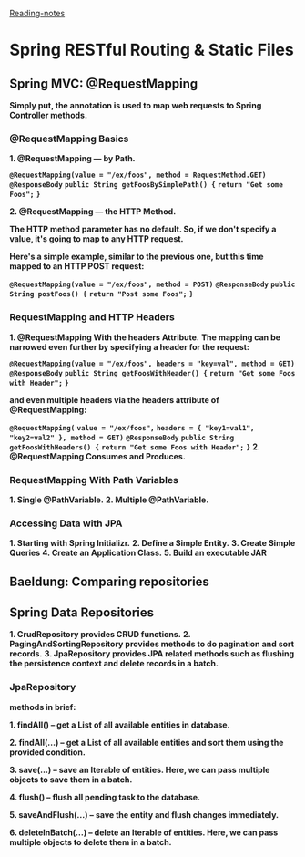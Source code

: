 [Reading-notes](https://odehyazan.github.io/reading-notes/)

# Spring RESTful Routing & Static Files

## Spring MVC: @RequestMapping

**Simply put, the annotation is used to map web requests to Spring Controller methods.**

### @RequestMapping Basics

**1. @RequestMapping — by Path.**

**`@RequestMapping(value = "/ex/foos", method = RequestMethod.GET)`**
   **`@ResponseBody`**
   **`public String getFoosBySimplePath() {`**
    **`return "Get some Foos";`**
**`}`**

**2. @RequestMapping — the HTTP Method.**

 **The HTTP method parameter has no default. So, if we don't specify a value, it's going to map to any HTTP request.**

 **Here's a simple example, similar to the previous one, but this time mapped to an HTTP POST request:**

 **`@RequestMapping(value = "/ex/foos", method = POST)`**
   **`@ResponseBody`**
   **`public String postFoos() {`**
    **`return "Post some Foos";`**
**`}`**

### RequestMapping and HTTP Headers

**1. @RequestMapping With the headers Attribute.**
**The mapping can be narrowed even further by specifying a header for the request:**

 **`@RequestMapping(value = "/ex/foos", headers = "key=val", method = GET)`**
   **`@ResponseBody`**
   **`public String getFoosWithHeader() {`**
    **`return "Get some Foos with Header";`**
**`}`**

**and even multiple headers via the headers attribute of @RequestMapping:**

**`@RequestMapping(`**
  **`value = "/ex/foos",`**
  **`headers = { "key1=val1", "key2=val2" }, method = GET)`**
   **`@ResponseBody`**
**`public String getFoosWithHeaders() {`**
   **`return "Get some Foos with Header";`**
**`}`**
**2. @RequestMapping Consumes and Produces.**

### RequestMapping With Path Variables

**1.  Single @PathVariable.**
**2. Multiple @PathVariable.**

### Accessing Data with JPA

**1. Starting with Spring Initializr.**
**2. Define a Simple Entity.**
**3. Create Simple Queries**
**4. Create an Application Class.**
**5. Build an executable JAR**

## Baeldung: Comparing repositories

## Spring Data Repositories

**1. CrudRepository provides CRUD functions.**
**2. PagingAndSortingRepository provides methods to do pagination and sort records.**
**3. JpaRepository provides JPA related methods such as flushing the persistence context and delete records in a batch.**

### JpaRepository

**methods in brief:**

**1. findAll() – get a List of all available entities in database.**

**2. findAll(…) – get a List of all available entities and sort them using the provided condition.**

**3. save(…) – save an Iterable of entities. Here, we can pass multiple objects to save them in a batch.**

**4. flush() – flush all pending task to the database.**

**5. saveAndFlush(…) – save the entity and flush changes immediately.**

**6. deleteInBatch(…) – delete an Iterable of entities. Here, we can pass multiple objects to delete them in a batch.**

